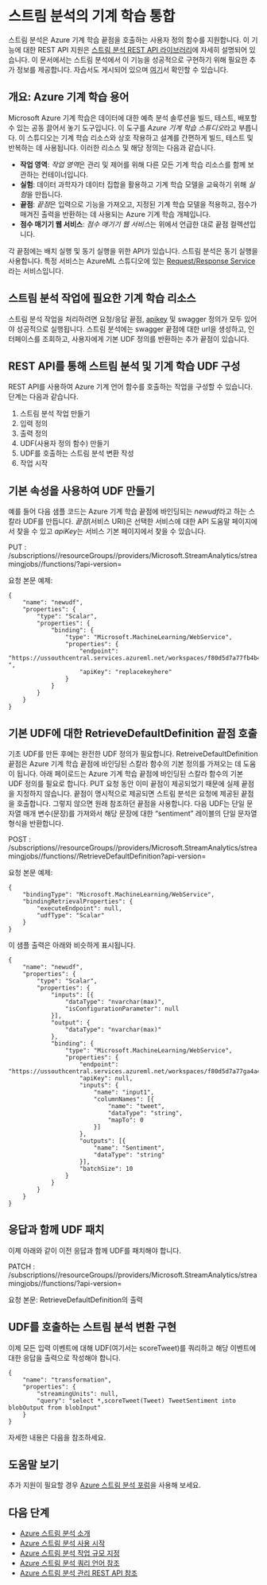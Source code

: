 <properties 
	pageTitle="스트림 분석에서 Azure 기계 학습 끝점을 구성하는 방법 | Microsoft Azure" 
	description="스트림 분석의 기계 언어 사용자 정의 함수"
	keywords=""
	documentationCenter=""
	services="stream-analytics"
	authors="jeffstokes72" 
	manager="jhubbard" 
	editor="cgronlun"/>

<tags 
	ms.service="stream-analytics" 
	ms.devlang="na" 
	ms.topic="article" 
	ms.tgt_pltfrm="na" 
	ms.workload="data-services" 
	ms.date="07/27/2016" 
	ms.author="jeffstok"
/>

# 스트림 분석의 기계 학습 통합

스트림 분석은 Azure 기계 학습 끝점을 호출하는 사용자 정의 함수를 지원합니다. 이 기능에 대한 REST API 지원은 [스트림 분석 REST API 라이브러리](https://msdn.microsoft.com/library/azure/dn835031.aspx)에 자세히 설명되어 있습니다. 이 문서에서는 스트림 분석에서 이 기능을 성공적으로 구현하기 위해 필요한 추가 정보를 제공합니다. 자습서도 게시되어 있으며 [여기](stream-analytics-machine-learning-integration-tutorial.md)서 확인할 수 있습니다.

## 개요: Azure 기계 학습 용어

Microsoft Azure 기계 학습은 데이터에 대한 예측 분석 솔루션을 빌드, 테스트, 배포할 수 있는 공동 끌어서 놓기 도구입니다. 이 도구를 *Azure 기계 학습 스튜디오*라고 부릅니다. 이 스튜디오는 기계 학습 리소스와 상호 작용하고 설계를 간편하게 빌드, 테스트 및 반복하는 데 사용됩니다. 이러한 리소스 및 해당 정의는 다음과 같습니다.

- **작업 영역**: *작업 영역*은 관리 및 제어를 위해 다른 모든 기계 학습 리소스를 함께 보관하는 컨테이너입니다.
- **실험**: 데이터 과학자가 데이터 집합을 활용하고 기계 학습 모델을 교육하기 위해 *실험*을 만듭니다.
- **끝점**: *끝점*은 입력으로 기능을 가져오고, 지정된 기계 학습 모델을 적용하고, 점수가 매겨진 출력을 반환하는 데 사용되는 Azure 기계 학습 개체입니다.
- **점수 매기기 웹 서비스**: *점수 매기기 웹 서비스*는 위에서 언급한 대로 끝점 컬렉션입니다.

각 끝점에는 배치 실행 및 동기 실행을 위한 API가 있습니다. 스트림 분석은 동기 실행을 사용합니다. 특정 서비스는 AzureML 스튜디오에 있는 [Request/Response Service](../machine-learning/machine-learning-consume-web-services.md#request-response-service-rrs)라는 서비스입니다.

## 스트림 분석 작업에 필요한 기계 학습 리소스

스트림 분석 작업을 처리하려면 요청/응답 끝점, [apikey](../machine-learning/machine-learning-connect-to-azure-machine-learning-web-service.md#get-an-azure-machine-learning-authorization-key) 및 swagger 정의가 모두 있어야 성공적으로 실행됩니다. 스트림 분석에는 swagger 끝점에 대한 url을 생성하고, 인터페이스를 조회하고, 사용자에게 기본 UDF 정의를 반환하는 추가 끝점이 있습니다.

## REST API를 통해 스트림 분석 및 기계 학습 UDF 구성

REST API를 사용하여 Azure 기계 언어 함수를 호출하는 작업을 구성할 수 있습니다. 단계는 다음과 같습니다.

1. 스트림 분석 작업 만들기
2. 입력 정의
3. 출력 정의
4. UDF(사용자 정의 함수) 만들기
5. UDF를 호출하는 스트림 분석 변환 작성
6. 작업 시작

## 기본 속성을 사용하여 UDF 만들기

예를 들어 다음 샘플 코드는 Azure 기계 학습 끝점에 바인딩되는 *newudf*라고 하는 스칼라 UDF를 만듭니다. *끝점*(서비스 URI)은 선택한 서비스에 대한 API 도움말 페이지에서 찾을 수 있고 *apiKey*는 서비스 기본 페이지에서 찾을 수 있습니다.

PUT : /subscriptions/<subscriptionId>/resourceGroups/<resourceGroup>/providers/Microsoft.StreamAnalytics/streamingjobs/<streamingjobName>/functions/<udfName>?api-version=<apiVersion>

요청 본문 예제:

	{
		"name": "newudf",
		"properties": {
			"type": "Scalar",
			"properties": {
				"binding": {
					"type": "Microsoft.MachineLearning/WebService",
					"properties": {
						"endpoint": "https://ussouthcentral.services.azureml.net/workspaces/f80d5d7a77fb4b46bf2a30c63c078dca/services/b7be5e40fd194258796fb402c1958eaf/execute ",
						"apiKey": "replacekeyhere"
					}
				}
			}
		}
	}

## 기본 UDF에 대한 RetrieveDefaultDefinition 끝점 호출

기초 UDF를 만든 후에는 완전한 UDF 정의가 필요합니다. RetreiveDefaultDefinition 끝점은 Azure 기계 학습 끝점에 바인딩된 스칼라 함수의 기본 정의를 가져오는 데 도움이 됩니다. 아래 페이로드는 Azure 기계 학습 끝점에 바인딩된 스칼라 함수의 기본 UDF 정의를 필요로 합니다. PUT 요청 동안 이미 끝점이 제공되었기 때문에 실제 끝점을 지정하지 않습니다. 끝점이 명시적으로 제공되면 스트림 분석은 요청에 제공된 끝점을 호출합니다. 그렇지 않으면 원래 참조하던 끝점을 사용합니다. 다음 UDF는 단일 문자열 매개 변수(문장)를 가져와서 해당 문장에 대한 “sentiment” 레이블의 단일 문자열 형식을 반환합니다.

POST : /subscriptions/<subscriptionId>/resourceGroups/<resourceGroup>/providers/Microsoft.StreamAnalytics/streamingjobs/<streamingjobName>/functions/<udfName>/RetrieveDefaultDefinition?api-version=<apiVersion>

요청 본문 예제:

	{
		"bindingType": "Microsoft.MachineLearning/WebService",
		"bindingRetrievalProperties": {
			"executeEndpoint": null,
			"udfType": "Scalar"
		}
	}

이 샘플 출력은 아래와 비슷하게 표시됩니다.


	{
		"name": "newudf",
		"properties": {
			"type": "Scalar",
			"properties": {
				"inputs": [{
					"dataType": "nvarchar(max)",
					"isConfigurationParameter": null
				}],
				"output": {
					"dataType": "nvarchar(max)"
				},
				"binding": {
					"type": "Microsoft.MachineLearning/WebService",
					"properties": {
						"endpoint": "https://ussouthcentral.services.azureml.net/workspaces/f80d5d7a77ga4a4bbf2a30c63c078dca/services/b7be5e40fd194258896fb602c1858eaf/execute",
						"apiKey": null,
						"inputs": {
							"name": "input1",
							"columnNames": [{
								"name": "tweet",
								"dataType": "string",
								"mapTo": 0
							}]
						},
						"outputs": [{
							"name": "Sentiment",
							"dataType": "string"
						}],
						"batchSize": 10
					}
				}
			}
		}
	}

## 응답과 함께 UDF 패치 

이제 아래와 같이 이전 응답과 함께 UDF를 패치해야 합니다.

PATCH : /subscriptions/<subscriptionId>/resourceGroups/<resourceGroup>/providers/Microsoft.StreamAnalytics/streamingjobs/<streamingjobName>/functions/<udfName>?api-version=<apiVersion>

요청 본문: RetrieveDefaultDefinition의 출력

## UDF를 호출하는 스트림 분석 변환 구현

이제 모든 입력 이벤트에 대해 UDF(여기서는 scoreTweet)를 쿼리하고 해당 이벤트에 대한 응답을 출력으로 작성해야 합니다.

	{
		"name": "transformation",
		"properties": {
			"streamingUnits": null,
			"query": "select *,scoreTweet(Tweet) TweetSentiment into blobOutput from blobInput"
		}
	}

자세한 내용은 다음을 참조하세요.

## 도움말 보기
추가 지원이 필요할 경우 [Azure 스트림 분석 포럼](https://social.msdn.microsoft.com/Forums/ko-KR/home?forum=AzureStreamAnalytics)을 사용해 보세요.

## 다음 단계

- [Azure 스트림 분석 소개](stream-analytics-introduction.md)
- [Azure 스트림 분석 사용 시작](stream-analytics-get-started.md)
- [Azure 스트림 분석 작업 규모 지정](stream-analytics-scale-jobs.md)
- [Azure 스트림 분석 쿼리 언어 참조](https://msdn.microsoft.com/library/azure/dn834998.aspx)
- [Azure 스트림 분석 관리 REST API 참조](https://msdn.microsoft.com/library/azure/dn835031.aspx)

<!---HONumber=AcomDC_0921_2016-->